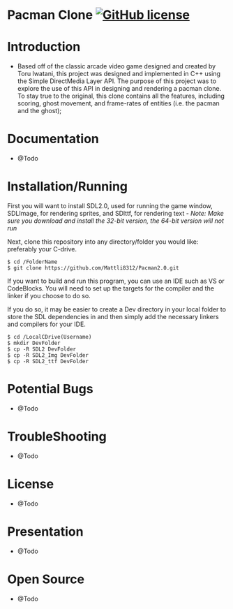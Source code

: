 # Pacman Clone [![GitHub license](https://img.shields.io/badge/license-MIT-blue.svg)](https://github.com/Mattli8312/Pacman2.0/blob/master/LICENSE)

# Introduction

- Based off of the classic arcade video game designed and created by Toru Iwatani, this project was designed and implemented in C++ using the Simple DirectMedia Layer API. The purpose of this project was to explore the use of this API in designing and rendering a pacman clone. To stay true to the original, this clone contains all the features, including scoring, ghost movement, and frame-rates of entities (i.e. the pacman and the ghost);

# Documentation

- @Todo

# Installation/Running

First you will want to install SDL2.0, used for running the game window, SDLImage, for rendering sprites, and SDlttf, for rendering text
    - *Note: Make sure you download and install the 32-bit version, the 64-bit version will not run*

Next, clone this repository into any directory/folder you would like: preferably your C-drive.

```
$ cd /FolderName
$ git clone https://github.com/Mattli8312/Pacman2.0.git
```

If you want to build and run this program, you can use an IDE such as VS or CodeBlocks. You will need to set up the targets for the compiler and
the linker if you choose to do so. 

If you do so, it may be easier to create a Dev directory in your local folder to store the SDL dependencies in and then simply add the necessary linkers and compilers for your IDE. 

``` 
$ cd /LocalCDrive(Username)
$ mkdir DevFolder
$ cp -R SDL2 DevFolder
$ cp -R SDL2_Img DevFolder
$ cp -R SDL2_ttf DevFolder
```

# Potential Bugs

- @Todo

# TroubleShooting

- @Todo

# License

- @Todo

# Presentation

- @Todo

# Open Source

- @Todo